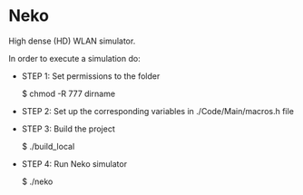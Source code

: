 # Neko
High dense (HD) WLAN simulator.

In order to execute a simulation do:

* STEP 1: Set permissions to the folder

   $ chmod -R 777 dirname

* STEP 2: Set up the corresponding variables in ./Code/Main/macros.h file

* STEP 3: Build the project

   $ ./build_local

* STEP 4: Run Neko simulator 

   $ ./neko
